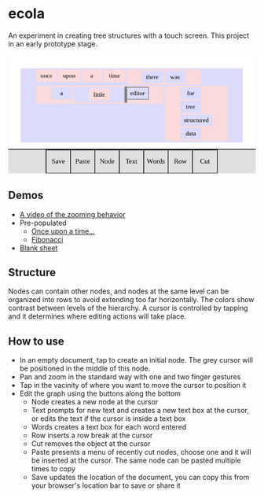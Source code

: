 # ecola
An experiment in creating tree structures with a touch screen. This project in an early prototype stage.

![once upon a time there was a little editor](/ecola-screen.png?raw=true)


## Demos 
* [A video of the zooming behavior](https://gashlin.net/tests/ecola/zoom.mp4)
* Pre-populated
  * [Once upon a time...](https://gashlin.net/tests/ecola/babel/#%28'once'upon'a'time%28'there'was%29%2C%28'a%28'little%29'editor%29%28'for%2C'tree%2C'structured%2C'data%29%29)
  * [Fibonacci](https://gashlin.net/tests/ecola/babel/#%28%27defun%27fib%28%27n%29%2C%28%27if%28%27lt%27n%272%29%2C%28%27n%29%2C%28%27%2B%28%27fib%2C%28%27-%27n%271%29%29%28%27fib%2C%28%27-%27n%272%29%29%29%29%29)
* [Blank sheet](https://gashlin.net/tests/ecola/babel/)

## Structure

Nodes can contain other nodes, and nodes at the same level can be organized into rows to avoid extending too far horizontally. The colors show contrast between levels of the hierarchy. A cursor is controlled by tapping and it determines where editing actions will take place.

## How to use
* In an empty document, tap to create an initial node. The grey cursor will be positioned in the middle of this node.
* Pan and zoom in the standard way with one and two finger gestures
* Tap in the vacinity of where you want to move the cursor to position it
* Edit the graph using the buttons along the bottom
  * Node creates a new node at the cursor
  * Text prompts for new text and creates a new text box at the cursor, or edits the text if the cursor is inside a text box
  * Words creates a text box for each word entered
  * Row inserts a row break at the cursor
  * Cut removes the object at the cursor
  * Paste presents a menu of recently cut nodes, choose one and it will be inserted at the cursor. The same node can be pasted multiple times to copy
  * Save updates the location of the document, you can copy this from your browser's location bar to save or share it
